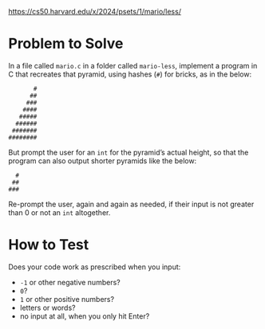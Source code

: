 https://cs50.harvard.edu/x/2024/psets/1/mario/less/

# Problem to Solve

In a file called `mario.c` in a folder called `mario-less`, implement a program in C that recreates that pyramid, using hashes (`#`) for bricks, as in the below:

```
       #
      ##
     ###
    ####
   #####
  ######
 #######
########
```

But prompt the user for an `int` for the pyramid’s actual height, so that the program can also output shorter pyramids like the below:

```
  #
 ##
###
```

Re-prompt the user, again and again as needed, if their input is not greater than 0 or not an `int` altogether.


# How to Test
Does your code work as prescribed when you input:

- `-1` or other negative numbers?
- `0`?
- `1` or other positive numbers?
- letters or words?
- no input at all, when you only hit Enter?
